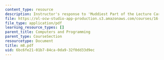 ```yaml
---
content_type: resource
description: Instructor's response to 'Muddiest Part of the Lecture Cards'.
file: https://ol-ocw-studio-app-production.s3.amazonaws.com/courses/16-01-unified-engineering-i-ii-iii-iv-fall-2005-spring-2006/6bc6fe2101b784ca0da932f0dd33d9ec_m8.pdf
file_type: application/pdf
learning_resource_types: []
parent_title: Computers and Programming
parent_type: CourseSection
resourcetype: Document
title: m8.pdf
uid: 6bc6fe21-01b7-84ca-0da9-32f0dd33d9ec
---
```

